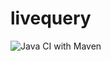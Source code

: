 # livequery
![Java CI with Maven](https://github.com/MichaelMadhukalya/livequery/workflows/Java%20CI%20with%20Maven/badge.svg?branch=master&event=push)

